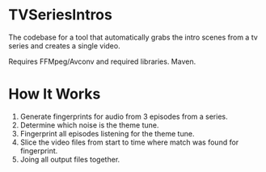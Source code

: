 TVSeriesIntros
==============

The codebase for a tool that automatically grabs the intro scenes from a tv series and creates a single video.

Requires FFMpeg/Avconv and required libraries.
Maven.

How It Works
=============
1. Generate fingerprints for audio from 3 episodes from a series.
2. Determine which noise is the theme tune.
3. Fingerprint all episodes listening for the theme tune.
4. Slice the video files from start to time where match was found for fingerprint.
5. Joing all output files together.
